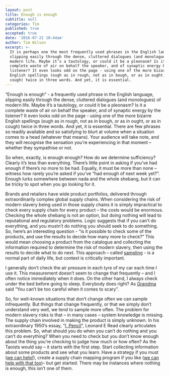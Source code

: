 ```yaml
---
layout: post
title: Enough is enough
subtitle: null
categories: Tim
published: true
accepted: true
date: '2016-07-22 10:44am'
author: Tim Wilson
excerpt: >-
  It is perhaps one the most frequently used phrases in the English language,
  slipping easily through the dense, cluttered dialogues (and monologues) of
  modern life. Maybe it’s a tautology, or could it be a pleonasm? Is it a
  complete waste of air on behalf the speaker, and of synaptic energy by the
  listener? It even looks odd on the page - using one of the more bizarre
  English spellings (ough as in rough, not as in bough, or as in ought, or as in
  cough) twice in three words. And yet, it is essential.
---
```


“Enough is enough” - a frequently used phrase in the English language, slipping easily through the dense, cluttered dialogues (and monologues) of modern life. Maybe it’s a tautology, or could it be a pleonasm? Is it a complete waste of air on behalf the speaker, and of synaptic energy by the listener? It even looks odd on the page - using one of the more bizarre English spellings (ough as in rough, not as in bough, or as in ought, or as in cough) twice in three words. And yet, it is essential. There are few phrases so readily available and so satisfying to blurt at volume when a situation comes to a head (whatever that means). Your audience will take note, and they will recognise the sensation you’re experiencing in that moment – whether they sympathise or not.

So when, exactly, is enough enough? How do we determine sufficiency? Clearly it’s less than everything. There’s little point in asking if you’ve had enough if there’s no more to be had. Equally, it must be more than none – witness how rarely you’re asked if you’ve “had enough of next week yet?”. Enough lurks somewhere between nada and the whole shebang, but it can be tricky to spot when you go looking for it.

Brands and retailers have wide product portfolios, delivered through extraordinarily complex global supply chains. When considering the risk of modern slavery being used in those supply chains it is simply impractical to check every supply chain for every product – the costs would be enormous. Checking the whole shebang is not an option, but doing nothing will lead to reputational and regulatory problems. Logic suggests that if you can’t do everything, and you mustn’t do nothing you should seek to do something. So, here’s an interesting question - “is it possible to check some of the products, and use the results to decide how many more to check?” This would mean choosing a product from the catalogue and collecting the information required to determine the risk of modern slavery, then using the results to decide what to do next. This approach – called [sampling](https://en.wikipedia.org/wiki/Sampling_(statistics)) - is a normal part of daily life, but context is critically important.

I generally don’t check the air pressure in each tyre of my car each time I use it. This measurement doesn’t seem to change that frequently – and I often notice immediately when it does. On the other hand, I always check under the bed before going to sleep. Everybody does right? As [Grandma](http://historicfutures.com/tim/2014/02/07/do-you-know-your-product-history.html) said “You can’t be too careful when it comes to scary”.

So, for well-known situations that don’t change often we can sample infrequently. But things that change frequently, or that we simply don’t understand very well, we tend to sample more often.
The problem for modern slavery risks is that – in many cases – system knowledge is missing. The supply chain involved in making the product is simply unknown. In his extraordinary 1950’s essay, “[I, Pencil](http://www.econlib.org/library/Essays/rdPncl1.html)”, Leonard E Read clearly articulates this problem. So, what should you do when you can’t do nothing and you can’t do everything? When you need to check but you don’t know enough about the thing you’re checking to judge how much or how often? As the Taoists would say – it starts with the first step. Start collecting information about some products and see what you learn. Have a strategy if you must ([we can help!](http://www.getstring3.com )), create a supply chain mapping program if you like ([we can help with that too](http://www.getstring3.com))– but get started. There may be instances where nothing is enough, this isn’t one of them.
